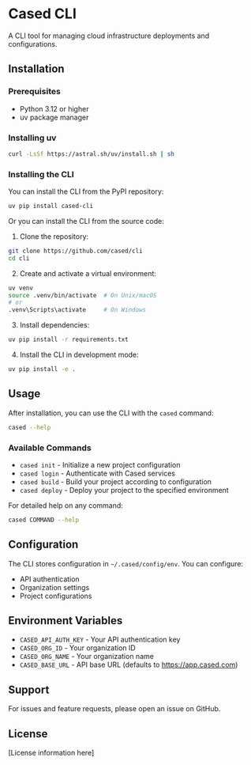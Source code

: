 # Cased CLI

A CLI tool for managing cloud infrastructure deployments and configurations.

## Installation

### Prerequisites

- Python 3.12 or higher
- uv package manager

### Installing uv

```bash
curl -LsSf https://astral.sh/uv/install.sh | sh
```

### Installing the CLI

You can install the CLI from the PyPI repository:

```bash
uv pip install cased-cli
```

Or you can install the CLI from the source code:

1. Clone the repository:
```bash
git clone https://github.com/cased/cli
cd cli
```

2. Create and activate a virtual environment:
```bash
uv venv
source .venv/bin/activate  # On Unix/macOS
# or
.venv\Scripts\activate     # On Windows
```

3. Install dependencies:
```bash
uv pip install -r requirements.txt
```

4. Install the CLI in development mode:
```bash
uv pip install -e .
```

## Usage

After installation, you can use the CLI with the `cased` command:

```bash
cased --help
```

### Available Commands

- `cased init` - Initialize a new project configuration
- `cased login` - Authenticate with Cased services
- `cased build` - Build your project according to configuration
- `cased deploy` - Deploy your project to the specified environment

For detailed help on any command:
```bash
cased COMMAND --help
```

## Configuration

The CLI stores configuration in `~/.cased/config/env`. You can configure:

- API authentication
- Organization settings
- Project configurations

## Environment Variables

- `CASED_API_AUTH_KEY` - Your API authentication key
- `CASED_ORG_ID` - Your organization ID
- `CASED_ORG_NAME` - Your organization name
- `CASED_BASE_URL` - API base URL (defaults to https://app.cased.com)

## Support

For issues and feature requests, please open an issue on GitHub.

## License

[License information here]
